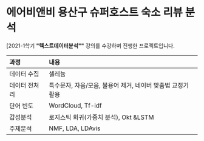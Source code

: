 # 에어비앤비 용산구 슈퍼호스트 숙소 리뷰 분석

[2021-1학기 **"텍스트데이터분석""** 강의를 수강하며 진행한 프로젝트입니다.


|과정|  내용  |
|:---|:---|
|데이터 수집|셀레늄|
|데이터 전처리|특수문자, 자음/모음, 불용어 제거, 네이버 맞춤법 교정기 활용|
|단어 빈도|WordCloud, Tf-idf|
|감성분석|로지스틱 회귀(가중치 분석), Okt &LSTM|
|주제분석|NMF, LDA, LDAvis| 

